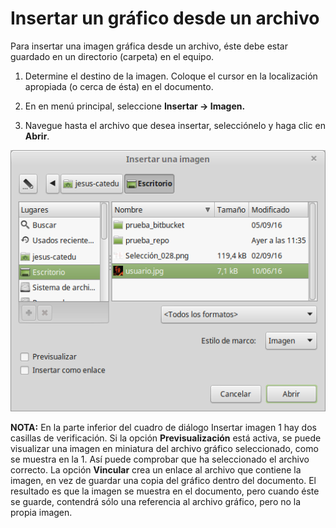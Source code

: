 
# Insertar un gráfico desde un archivo

Para insertar una imagen gráfica desde un archivo, éste debe estar guardado en un directorio (carpeta) en el equipo.

1. Determine el destino de la imagen. Coloque el cursor en la localización apropiada (o cerca de ésta) en el documento.

1. En en menú principal, seleccione **Insertar → Imagen.**

1. Navegue hasta el archivo que desea insertar, selecciónelo y haga clic en **Abrir**.


![](https://raw.githubusercontent.com/catedu/libreOffice-la-suite-ofimatica-libre/master/img/Insertar_una_imagen_233.png)

**NOTA:** En la parte inferior del cuadro de diálogo Insertar imagen 1 hay dos casillas de verificación. Si la opción **Previsualización** está activa, se puede visualizar una imagen en miniatura del archivo gráfico seleccionado, como se muestra en la 1. Así puede comprobar que ha seleccionado el archivo correcto. La opción **Vincular** crea un enlace al archivo que contiene la imagen, en vez de guardar una copia del gráfico dentro del documento. El resultado es que la imagen se muestra en el documento, pero cuando éste se guarde, contendrá sólo una referencia al archivo gráfico, pero no la propia imagen.


